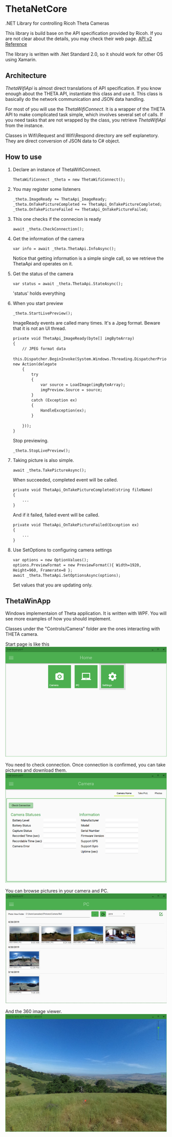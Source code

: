 # ThetaNetCore
.NET Library for controlling Ricoh Theta Cameras

This library is build base on the API specification provided by Ricoh.
If you are not clear about the details, you may check their web page.
[API v2 Reference](https://developers.theta360.com/en/docs/v2.1/api_reference/)

The library is written with .Net Standard 2.0, so it should work for other OS using Xamarin.

## Architecture
*ThetaWifiApi* is almost direct translations of API specification. If you know enough about the THETA API, instantiate this class and use it. This class is basically do the network communication and JSON data handling.

For most of you will use the *ThetaWifiConnect*. It is a wrapper of the THETA API to make complicated task simple, which involves several set of calls. If you need tasks that are not wrapped by the class, you retrieve *ThetaWifiApi* from the instance. 

Classes in Wifi\Request and Wifi\Respond directory are self explanetory. They are direct conversion of JSON data to C# object.

## How to use
1. Declare an instance of ThetaWifiConnect.

    ```
    ThetaWifiConnect _theta = new ThetaWifiConnect();
    ```

1. You may register some listeners 

	```
    _theta.ImageReady += ThetaApi_ImageReady;
	_theta.OnTakePictureCompleted += ThetaApi_OnTakePictureCompleted;
	_theta.OnTakePictureFailed += ThetaApi_OnTakePictureFailed;
    ```

1. This one checks if the connecion is ready
    ```
    await _theta.CheckConnection();
    ```
1. Get the information of the camera
    ```
    var info = await _theta.ThetaApi.InfoAsync();
    ```
    Notice that getting information is a simple single call, so we retrieve the ThetaApi and operates on it. 
1. Get the status of the camera
    ```
	var status = await _theta.ThetaApi.StateAsync();
    ```
    'status' holds everything

1. When you start preview
    ```
	_theta.StartLivePreview();
	```
    ImageReady events are called many times. It's a Jpeg format.
    Beware that it is not an UI thread.
    ```
    private void ThetaApi_ImageReady(byte[] imgByteArray)
    {
        // JPEG format data
        this.Dispatcher.BeginInvoke(System.Windows.Threading.DispatcherPriority.Normal, new Action(delegate
        {
            try
            {
                var source = LoadImage(imgByteArray);
                imgPreview.Source = source;
            }
            catch (Exception ex)
            {
                HandleException(ex);
            }

        }));
    }
    ```
    Stop previewing. 
	```
	_theta.StopLivePreview();
    ```

1. Taking picture is also simple.
    ```
	await _theta.TakePictureAsync();
    ```
    When succeeded, completed event will be called.
    ```
    private void ThetaApi_OnTakePictureCompleted(string fileName)
    {
        ...
    }
    ```
    And if it failed, failed event will be called.
    ```
    private void ThetaApi_OnTakePictureFailed(Exception ex)
	{
        ...
    }
    ```
1. Use SetOptions to configuring camera settings

    ```
    var options = new OptionValues();
	options.PreviewFormat = new PreviewFormat(){ Width=1920, Height=960, Framerate=8 };
	await _theta.ThetaApi.SetOptionsAsync(options);

    ```
    Set values that you are updating only.  

## ThetaWinApp

Windows implementaion of Theta application. It is written with WPF. You will see more examples of how you should implement. 

Classes under the "Controls/Camera" folder are the ones interacting with THETA camera.

Start page is like this
![App Home](./Gallery/App_Home.png)

You need to check connection. 
Once connection is confirmed, you can take pictures and download them.
![App Home](./Gallery/App_Connect.png)

You can browse pictures in your camera and PC.
![App Home](./Gallery/App_PictList.png)

And the 360 image viewer.
![App Home](./Gallery/App_360.png)
